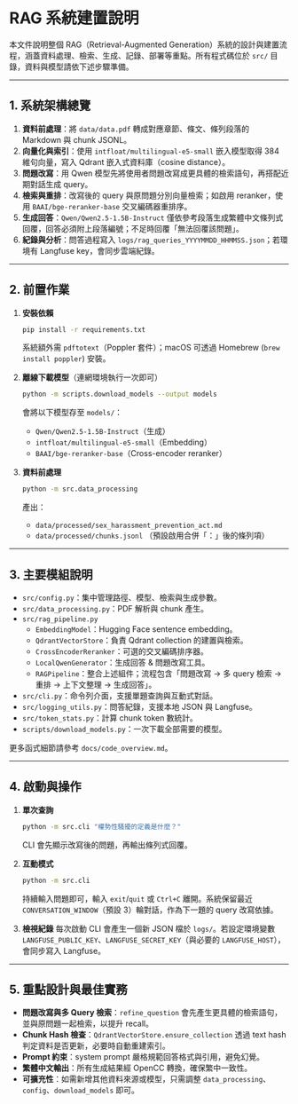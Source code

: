 # RAG 系統建置說明

本文件說明整個 RAG（Retrieval-Augmented Generation）系統的設計與建置流程，涵蓋資料處理、檢索、生成、記錄、部署等重點。所有程式碼位於 `src/` 目錄，資料與模型請依下述步驟準備。

---

## 1. 系統架構總覽
1. **資料前處理**：將 `data/data.pdf` 轉成對應章節、條文、條列段落的 Markdown 與 chunk JSONL。
2. **向量化與索引**：使用 `intfloat/multilingual-e5-small` 嵌入模型取得 384 維句向量，寫入 Qdrant 嵌入式資料庫（cosine distance）。
3. **問題改寫**：用 Qwen 模型先將使用者問題改寫成更具體的檢索語句，再搭配近期對話生成 query。
4. **檢索與重排**：改寫後的 query 與原問題分別向量檢索；如啟用 reranker，使用 `BAAI/bge-reranker-base` 交叉編碼器重排序。
5. **生成回答**：`Qwen/Qwen2.5-1.5B-Instruct` 僅依參考段落生成繁體中文條列式回覆，回答必須附上段落編號；不足時回覆「無法回覆該問題」。
6. **紀錄與分析**：問答過程寫入 `logs/rag_queries_YYYYMMDD_HHMMSS.json`；若環境有 Langfuse key，會同步雲端紀錄。

---

## 2. 前置作業
1. **安裝依賴**
   ```bash
   pip install -r requirements.txt
   ```
   系統額外需 `pdftotext`（Poppler 套件）；macOS 可透過 Homebrew (`brew install poppler`) 安裝。

2. **離線下載模型**（連網環境執行一次即可）
   ```bash
   python -m scripts.download_models --output models
   ```
   會將以下模型存至 `models/`：
   - `Qwen/Qwen2.5-1.5B-Instruct`（生成）
   - `intfloat/multilingual-e5-small`（Embedding）
   - `BAAI/bge-reranker-base`（Cross-encoder reranker）

3. **資料前處理**
   ```bash
   python -m src.data_processing
   ```
   產出：
   - `data/processed/sex_harassment_prevention_act.md`
   - `data/processed/chunks.jsonl`
   （預設啟用合併「：」後的條列項）

---

## 3. 主要模組說明
- `src/config.py`：集中管理路徑、模型、檢索與生成參數。
- `src/data_processing.py`：PDF 解析與 chunk 產生。
- `src/rag_pipeline.py`
  - `EmbeddingModel`：Hugging Face sentence embedding。
  - `QdrantVectorStore`：負責 Qdrant collection 的建置與檢索。
  - `CrossEncoderReranker`：可選的交叉編碼排序器。
  - `LocalQwenGenerator`：生成回答 & 問題改寫工具。
  - `RAGPipeline`：整合上述組件；流程包含「問題改寫 → 多 query 檢索 → 重排 → 上下文整理 → 生成回答」。
- `src/cli.py`：命令列介面，支援單題查詢與互動式對話。
- `src/logging_utils.py`：問答紀錄，支援本地 JSON 與 Langfuse。
- `src/token_stats.py`：計算 chunk token 數統計。
- `scripts/download_models.py`：一次下載全部需要的模型。

更多函式細節請參考 `docs/code_overview.md`。

---

## 4. 啟動與操作
1. **單次查詢**
   ```bash
   python -m src.cli "權勢性騷擾的定義是什麼？"
   ```
   CLI 會先顯示改寫後的問題，再輸出條列式回覆。

2. **互動模式**
   ```bash
   python -m src.cli
   ```
   持續輸入問題即可，輸入 `exit`/`quit` 或 `Ctrl+C` 離開。系統保留最近 `CONVERSATION_WINDOW`（預設 3）輪對話，作為下一題的 query 改寫依據。

3. **檢視紀錄**
   每次啟動 CLI 會產生一個新 JSON 檔於 `logs/`。若設定環境變數 `LANGFUSE_PUBLIC_KEY`、`LANGFUSE_SECRET_KEY`（與必要的 `LANGFUSE_HOST`），會同步寫入 Langfuse。

---

## 5. 重點設計與最佳實務
- **問題改寫與多 Query 檢索**：`refine_question` 會先產生更具體的檢索語句，並與原問題一起檢索，以提升 recall。
- **Chunk Hash 檢查**：`QdrantVectorStore.ensure_collection` 透過 text hash 判定資料是否更新，必要時自動重建索引。
- **Prompt 約束**：system prompt 嚴格規範回答格式與引用，避免幻覺。
- **繁體中文輸出**：所有生成結果經 OpenCC 轉換，確保繁中一致性。
- **可擴充性**：如需新增其他資料來源或模型，只需調整 `data_processing`、`config`、`download_models` 即可。